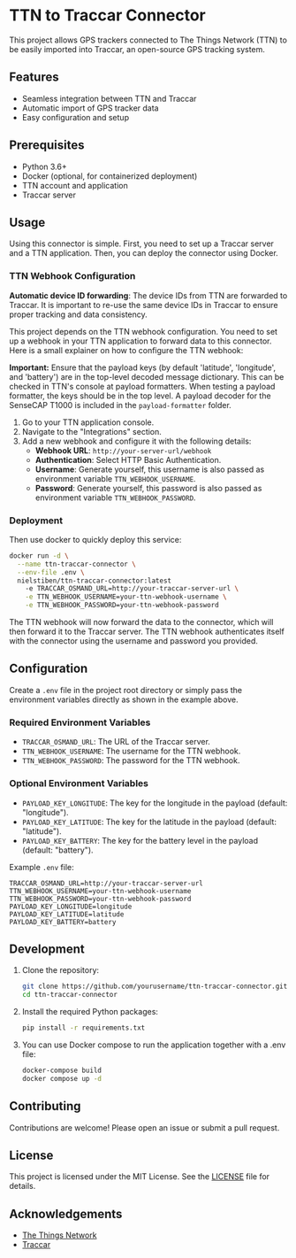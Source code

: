 # TTN to Traccar Connector

This project allows GPS trackers connected to The Things Network (TTN) to be easily imported into Traccar, an open-source GPS tracking system.

## Features

- Seamless integration between TTN and Traccar
- Automatic import of GPS tracker data
- Easy configuration and setup

## Prerequisites

- Python 3.6+
- Docker (optional, for containerized deployment)
- TTN account and application
- Traccar server

## Usage
Using this connector is simple. First, you need to set up a Traccar server and a TTN application. Then, you can deploy the connector using Docker.
### TTN Webhook Configuration
__Automatic device ID forwarding__:
The device IDs from TTN are forwarded to Traccar. It is important to re-use the same device IDs in Traccar to ensure proper tracking and data consistency.

This project depends on the TTN webhook configuration. You need to set up a webhook in your TTN application to forward data to this connector. Here is a small explainer on how to configure the TTN webhook:

**Important:** Ensure that the payload keys (by default 'latitude', 'longitude', and 'battery') are in the top-level decoded message dictionary. This can be checked in TTN's console at payload formatters. When testing a payload formatter, the keys should be in the top level. A payload decoder for the SenseCAP T1000 is included in the `payload-formatter` folder.

1. Go to your TTN application console.
2. Navigate to the "Integrations" section.
3. Add a new webhook and configure it with the following details:
    - **Webhook URL**: `http://your-server-url/webhook`
    - **Authentication**: Select HTTP Basic Authentication.
    - **Username**: Generate yourself, this username is also passed as environment variable `TTN_WEBHOOK_USERNAME`.
    - **Password**: Generate yourself, this password is also passed as environment variable `TTN_WEBHOOK_PASSWORD`.

### Deployment
Then use docker to quickly deploy this service:
```sh
docker run -d \
  --name ttn-traccar-connector \
  --env-file .env \
  nielstiben/ttn-traccar-connector:latest
    -e TRACCAR_OSMAND_URL=http://your-traccar-server-url \
    -e TTN_WEBHOOK_USERNAME=your-ttn-webhook-username \
    -e TTN_WEBHOOK_PASSWORD=your-ttn-webhook-password
```
The TTN webhook will now forward the data to the connector, which will then forward it to the Traccar server.
The TTN webhook authenticates itself with the connector using the username and password you provided.

## Configuration
Create a `.env` file in the project root directory or simply pass the environment variables directly as shown in the 
example above.

### Required Environment Variables
- `TRACCAR_OSMAND_URL`: The URL of the Traccar server.
- `TTN_WEBHOOK_USERNAME`: The username for the TTN webhook.
- `TTN_WEBHOOK_PASSWORD`: The password for the TTN webhook.

### Optional Environment Variables
- `PAYLOAD_KEY_LONGITUDE`: The key for the longitude in the payload (default: "longitude").
- `PAYLOAD_KEY_LATITUDE`: The key for the latitude in the payload (default: "latitude").
- `PAYLOAD_KEY_BATTERY`: The key for the battery level in the payload (default: "battery").

Example `.env` file:

```env
TRACCAR_OSMAND_URL=http://your-traccar-server-url
TTN_WEBHOOK_USERNAME=your-ttn-webhook-username
TTN_WEBHOOK_PASSWORD=your-ttn-webhook-password
PAYLOAD_KEY_LONGITUDE=longitude
PAYLOAD_KEY_LATITUDE=latitude
PAYLOAD_KEY_BATTERY=battery
```


## Development

1. Clone the repository:

    ```sh
    git clone https://github.com/yourusername/ttn-traccar-connector.git
    cd ttn-traccar-connector
    ```
   

2. Install the required Python packages:

    ```sh
    pip install -r requirements.txt
    ```


3. You can use Docker compose to run the application together with a .env file:

    ```sh
    docker-compose build
    docker compose up -d
    ```
   
## Contributing

Contributions are welcome! Please open an issue or submit a pull request.

## License

This project is licensed under the MIT License. See the [LICENSE](LICENSE) file for details.

## Acknowledgements

- [The Things Network](https://www.thethingsnetwork.org/)
- [Traccar](https://www.traccar.org/)